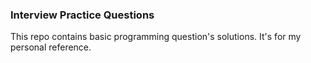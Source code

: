 ### Interview Practice Questions

This repo contains basic programming question's solutions. It's for my personal reference. 
